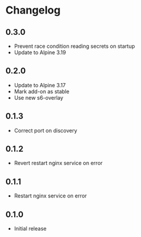 # Changelog

## 0.3.0

- Prevent race condition reading secrets on startup
- Update to Alpine 3.19

## 0.2.0

- Update to Alpine 3.17
- Mark add-on as stable
- Use new s6-overlay

## 0.1.3

- Correct port on discovery

## 0.1.2

- Revert restart nginx service on error

## 0.1.1

- Restart nginx service on error

## 0.1.0

- Initial release
